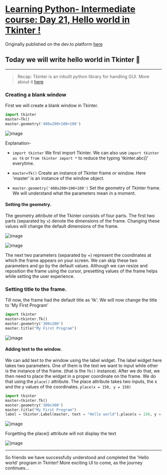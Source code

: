 # [Learning Python- Intermediate course: Day 21, Hello world in Tkinter !](https://dev.to/aatmaj/learning-python-intermediate-course-day-21-hello-world-in-tkinter-g1n/edit)

Originally published on the dev.to platform [here](https://dev.to/aatmaj/learning-python-intermediate-course-day-21-hello-world-in-tkinter-g1n/edit)

## Today we will write hello world in Tkinter 🤘

---

> Recap: Tkinter is an inbuilt python library for handling GUI. More about it [here](https://dev.to/aatmaj/learning-python-intermediate-course-day-17-tkinter-a-fast-and-easy-way-to-create-gui-applications-1if)

### Creating a blank window

First we will create a blank window in Tkinter.

```python
import tkinter
master=Tk()
master.geometry('400x200+100+100')
```

![image](https://dev-to-uploads.s3.amazonaws.com/uploads/articles/uryxfpihfrh9gikays34.png)

Explanation-

- `import tkinter` We first import Tkinter. We can also use `import tkinter as tk` or `from tkinter import *` to reduce the typing 'tkinter.abc()' everytime.

- `master=Tk()` Create an instance of Tkinter frame or window. Here 'master' is an instance of the window object.

- `master.geometry('400x200+100+100')` Set the geometry of Tkinter frame. We will understand what the parameters mean in a moment.

#### Setting the geometry.

The geometry attribute of the Tkinter consists of four parts. The first two parts (separated by `x`) denote the dimensions of the frame. Changing these values will change the default dimensions of the frame.

![image](https://dev-to-uploads.s3.amazonaws.com/uploads/articles/ebq0vk0zfiud0dfj1j1z.png)

![image](https://dev-to-uploads.s3.amazonaws.com/uploads/articles/plyezo1dwtr33z677r7j.png)

The next two parameters (separated by +) represent the coordinates at which the frame appears on your screen. We can skip these two parameters and go by the default values. Although we can resize and reposition the frame using the cursor, presetting values of the frame helps while setting the user experience.

### Setting title to the frame.

Till now, the frame had the default title as 'tk'. We will now change the title to 'My First Program'

```python
import tkinter
master=tkinter.Tk()
master.geometry('300x100')
master.title("My First Program")
```

![image](https://dev-to-uploads.s3.amazonaws.com/uploads/articles/1akl11pqz9d43fn5ay7m.png)

#### Adding text to the window.

We can add text to the window using the label widget. The label widget here takes two parameters. One of them is the text we want to input while other is the instance of the frame. (that is the `Tk()` instance). After we do that, we then need to place the widget in a proper coordinate on the frame. We do that using the `place()` attribute. The place attribute takes two inputs, the x and the y values of the coordinates. `place(x = 150, y = 150)`

```python
import tkinter
master=tkinter.Tk()
master.geometry('300x300')
master.title("My First Program")
label = tkinter.Label(master, text = "Hello world").place(x = 150, y = 150)
```

![image](https://dev-to-uploads.s3.amazonaws.com/uploads/articles/hfeorjvm4170kodbem6a.png)

Forgetting the place() attribute will not display the text

![image](https://dev-to-uploads.s3.amazonaws.com/uploads/articles/dziorbl0oocirm4dstm9.png)

---

So friends we have successfully understood and completed the 'Hello world' program in Tkinter! More exciting UI to come, as the journey continues...
